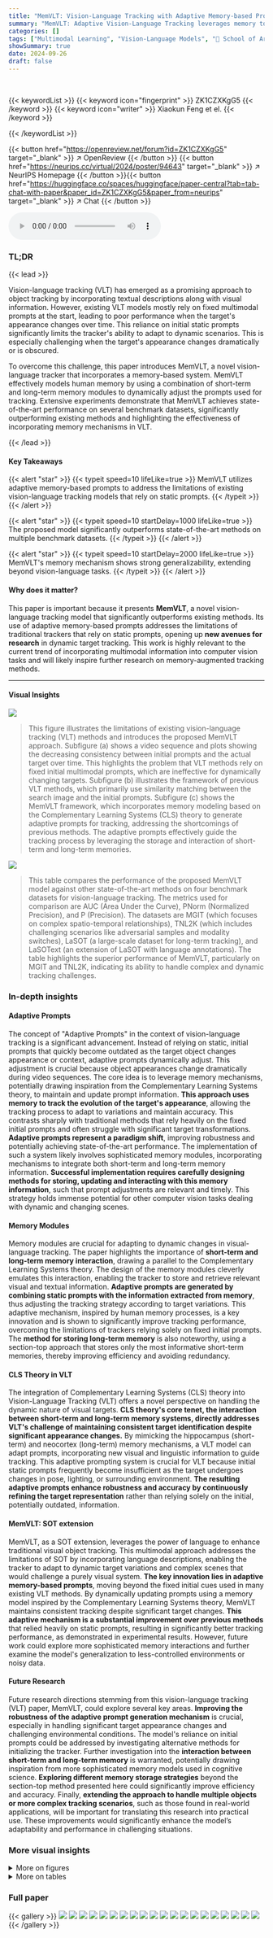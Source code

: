 ```yaml
---
title: "MemVLT: Vision-Language Tracking with Adaptive Memory-based Prompts"
summary: "MemVLT: Adaptive Vision-Language Tracking leverages memory to generate dynamic prompts, surpassing existing methods by adapting to changing target appearances."
categories: []
tags: ["Multimodal Learning", "Vision-Language Models", "🏢 School of Artificial Intelligence, University of Chinese Academy of Sciences",]
showSummary: true
date: 2024-09-26
draft: false
---
```


<br>

{{< keywordList >}}
{{< keyword icon="fingerprint" >}} ZK1CZXKgG5 {{< /keyword >}}
{{< keyword icon="writer" >}} Xiaokun Feng et el. {{< /keyword >}}
 
{{< /keywordList >}}

{{< button href="https://openreview.net/forum?id=ZK1CZXKgG5" target="_blank" >}}
↗ OpenReview
{{< /button >}}
{{< button href="https://neurips.cc/virtual/2024/poster/94643" target="_blank" >}}
↗ NeurIPS Homepage
{{< /button >}}{{< button href="https://huggingface.co/spaces/huggingface/paper-central?tab=tab-chat-with-paper&paper_id=ZK1CZXKgG5&paper_from=neurips" target="_blank" >}}
↗ Chat
{{< /button >}}



<audio controls>
    <source src="https://ai-paper-reviewer.com/ZK1CZXKgG5/podcast.wav" type="audio/wav">
    Your browser does not support the audio element.
</audio>


### TL;DR


{{< lead >}}

Vision-language tracking (VLT) has emerged as a promising approach to object tracking by incorporating textual descriptions along with visual information.  However, existing VLT models mostly rely on fixed multimodal prompts at the start, leading to poor performance when the target's appearance changes over time.  This reliance on initial static prompts significantly limits the tracker's ability to adapt to dynamic scenarios. This is especially challenging when the target's appearance changes dramatically or is obscured. 

To overcome this challenge, this paper introduces MemVLT, a novel vision-language tracker that incorporates a memory-based system.  MemVLT effectively models human memory by using a combination of short-term and long-term memory modules to dynamically adjust the prompts used for tracking. Extensive experiments demonstrate that MemVLT achieves state-of-the-art performance on several benchmark datasets, significantly outperforming existing methods and highlighting the effectiveness of incorporating memory mechanisms in VLT.

{{< /lead >}}


#### Key Takeaways

{{< alert "star" >}}
{{< typeit speed=10 lifeLike=true >}} MemVLT utilizes adaptive memory-based prompts to address the limitations of existing vision-language tracking models that rely on static prompts. {{< /typeit >}}
{{< /alert >}}

{{< alert "star" >}}
{{< typeit speed=10 startDelay=1000 lifeLike=true >}} The proposed model significantly outperforms state-of-the-art methods on multiple benchmark datasets. {{< /typeit >}}
{{< /alert >}}

{{< alert "star" >}}
{{< typeit speed=10 startDelay=2000 lifeLike=true >}} MemVLT's memory mechanism shows strong generalizability, extending beyond vision-language tasks. {{< /typeit >}}
{{< /alert >}}

#### Why does it matter?
This paper is important because it presents **MemVLT**, a novel vision-language tracking model that significantly outperforms existing methods.  Its use of adaptive memory-based prompts addresses the limitations of traditional trackers that rely on static prompts, opening up **new avenues for research** in dynamic target tracking. This work is highly relevant to the current trend of incorporating multimodal information into computer vision tasks and will likely inspire further research on memory-augmented tracking methods.

------
#### Visual Insights



![](https://ai-paper-reviewer.com/ZK1CZXKgG5/figures_1_1.jpg)

> This figure illustrates the limitations of existing vision-language tracking (VLT) methods and introduces the proposed MemVLT approach. Subfigure (a) shows a video sequence and plots showing the decreasing consistency between initial prompts and the actual target over time. This highlights the problem that VLT methods rely on fixed initial multimodal prompts, which are ineffective for dynamically changing targets. Subfigure (b) illustrates the framework of previous VLT methods, which primarily use similarity matching between the search image and the initial prompts. Subfigure (c) shows the MemVLT framework, which incorporates memory modeling based on the Complementary Learning Systems (CLS) theory to generate adaptive prompts for tracking, addressing the shortcomings of previous methods. The adaptive prompts effectively guide the tracking process by leveraging the storage and interaction of short-term and long-term memories.





![](https://ai-paper-reviewer.com/ZK1CZXKgG5/tables_6_1.jpg)

> This table compares the performance of the proposed MemVLT model against other state-of-the-art methods on four benchmark datasets for vision-language tracking.  The metrics used for comparison are AUC (Area Under the Curve), PNorm (Normalized Precision), and P (Precision).  The datasets are MGIT (which focuses on complex spatio-temporal relationships), TNL2K (which includes challenging scenarios like adversarial samples and modality switches), LaSOT (a large-scale dataset for long-term tracking), and LaSOText (an extension of LaSOT with language annotations). The table highlights the superior performance of MemVLT, particularly on MGIT and TNL2K, indicating its ability to handle complex and dynamic tracking challenges.





### In-depth insights


#### Adaptive Prompts
The concept of "Adaptive Prompts" in the context of vision-language tracking is a significant advancement.  Instead of relying on static, initial prompts that quickly become outdated as the target object changes appearance or context, adaptive prompts dynamically adjust.  This adjustment is crucial because object appearances change dramatically during video sequences. The core idea is to leverage memory mechanisms, potentially drawing inspiration from the Complementary Learning Systems theory, to maintain and update prompt information.  **This approach uses memory to track the evolution of the target's appearance**, allowing the tracking process to adapt to variations and maintain accuracy.  This contrasts sharply with traditional methods that rely heavily on the fixed initial prompts and often struggle with significant target transformations. **Adaptive prompts represent a paradigm shift**, improving robustness and potentially achieving state-of-the-art performance.  The implementation of such a system likely involves sophisticated memory modules, incorporating mechanisms to integrate both short-term and long-term memory information.  **Successful implementation requires carefully designing methods for storing, updating and interacting with this memory information**, such that prompt adjustments are relevant and timely. This strategy holds immense potential for other computer vision tasks dealing with dynamic and changing scenes.

#### Memory Modules
Memory modules are crucial for adapting to dynamic changes in visual-language tracking.  The paper highlights the importance of **short-term and long-term memory interaction**, drawing a parallel to the Complementary Learning Systems theory.  The design of the memory modules cleverly emulates this interaction, enabling the tracker to store and retrieve relevant visual and textual information. **Adaptive prompts are generated by combining static prompts with the information extracted from memory**, thus adjusting the tracking strategy according to target variations. This adaptive mechanism, inspired by human memory processes, is a key innovation and is shown to significantly improve tracking performance, overcoming the limitations of trackers relying solely on fixed initial prompts.  The **method for storing long-term memory** is also noteworthy, using a section-top approach that stores only the most informative short-term memories, thereby improving efficiency and avoiding redundancy.

#### CLS Theory in VLT
The integration of Complementary Learning Systems (CLS) theory into Vision-Language Tracking (VLT) offers a novel perspective on handling the dynamic nature of visual targets.  **CLS theory's core tenet, the interaction between short-term and long-term memory systems, directly addresses VLT's challenge of maintaining consistent target identification despite significant appearance changes.** By mimicking the hippocampus (short-term) and neocortex (long-term) memory mechanisms, a VLT model can adapt prompts, incorporating new visual and linguistic information to guide tracking. This adaptive prompting system is crucial for VLT because initial static prompts frequently become insufficient as the target undergoes changes in pose, lighting, or surrounding environment. **The resulting adaptive prompts enhance robustness and accuracy by continuously refining the target representation** rather than relying solely on the initial, potentially outdated, information.

#### MemVLT: SOT extension
MemVLT, as a SOT extension, leverages the power of language to enhance traditional visual object tracking.  This multimodal approach addresses the limitations of SOT by incorporating language descriptions, enabling the tracker to adapt to dynamic target variations and complex scenes that would challenge a purely visual system.  **The key innovation lies in adaptive memory-based prompts**, moving beyond the fixed initial cues used in many existing VLT methods.  By dynamically updating prompts using a memory model inspired by the Complementary Learning Systems theory, MemVLT maintains consistent tracking despite significant target changes.  **This adaptive mechanism is a substantial improvement over previous methods** that relied heavily on static prompts, resulting in significantly better tracking performance, as demonstrated in experimental results.  However, future work could explore more sophisticated memory interactions and further examine the model's generalization to less-controlled environments or noisy data.

#### Future Research
Future research directions stemming from this vision-language tracking (VLT) paper, MemVLT, could explore several key areas.  **Improving the robustness of the adaptive prompt generation mechanism** is crucial, especially in handling significant target appearance changes and challenging environmental conditions. The model's reliance on initial prompts could be addressed by investigating alternative methods for initializing the tracker.  Further investigation into the **interaction between short-term and long-term memory** is warranted, potentially drawing inspiration from more sophisticated memory models used in cognitive science. **Exploring different memory storage strategies** beyond the section-top method presented here could significantly improve efficiency and accuracy.  Finally, **extending the approach to handle multiple objects or more complex tracking scenarios**, such as those found in real-world applications, will be important for translating this research into practical use.  These improvements would significantly enhance the model’s adaptability and performance in challenging situations.


### More visual insights

<details>
<summary>More on figures
</summary>


![](https://ai-paper-reviewer.com/ZK1CZXKgG5/figures_3_1.jpg)

> This figure shows the overall architecture of the proposed MemVLT model. It consists of two main parts: the memory interaction module and the memory storage module.  The memory interaction module takes encoded visual and textual features, along with previously stored memory, and generates adaptive prompts for the tracker. These adaptive prompts are then integrated with the current search features to produce a prediction. The memory storage module is responsible for storing and managing short-term and long-term memory representations to allow for adaptation to changes in the target over time.  Subfigure (b) provides a closer look at how the memory interaction module works, highlighting the interplay between short-term and long-term memories.


![](https://ai-paper-reviewer.com/ZK1CZXKgG5/figures_8_1.jpg)

> This figure shows the heatmaps generated during the tracking process by MemVLT.  Subfigures (a)-(c) illustrate the heatmaps when adaptive prompts (generated by the memory interaction module) are integrated.  Subfigure (d) shows the heatmap when only the initial fixed prompts are used.  The process diagrams illustrate the feature integration sequence. Bounding boxes of the tracked results and ground truth are also shown. Figure 4 shows the comparison of the confidence score generated by the prediction head and the Intersection over Union (IoU) values of the ground truth and tracked results in a sample video sequence, showing a close relationship between the two.


![](https://ai-paper-reviewer.com/ZK1CZXKgG5/figures_9_1.jpg)

> This figure shows a qualitative comparison of the proposed MemVLT tracker with two other state-of-the-art trackers (JointNLT and MMTrack) on three challenging video sequences from the TNL2K benchmark. Each row represents a different sequence, and each column shows the tracking results at different frames.  The first column displays the initial template provided to the trackers. The remaining columns illustrate the tracking results of MemVLT, JointNLT, and MMTrack, highlighting the performance differences in handling challenging scenarios. The ground truth bounding boxes are shown in green.  MemVLT demonstrates better performance in adapting to target variations and dealing with distractions.


![](https://ai-paper-reviewer.com/ZK1CZXKgG5/figures_16_1.jpg)

> This figure illustrates the architecture of MemVLT, a memory-based vision-language tracker.  Panel (a) shows the overall framework: the input (search image, template, language description) is processed by encoders, then a Memory Interaction Module (MIM) generates adaptive prompts based on short-term and long-term memory. Finally, a prediction head outputs the tracking result. Panel (b) details the MIM, showing how long-term and short-term memories interact to generate the adaptive prompts.


![](https://ai-paper-reviewer.com/ZK1CZXKgG5/figures_16_2.jpg)

> This figure shows the architecture of two important modules in the MemVLT model: the short-term memory generation layer and the transformer decoder layer. The short-term memory generation layer takes as input either visual or textual data and generates short-term memories. The transformer decoder layer is a standard transformer decoder that uses cross-attention and feed-forward networks to process the input data. Together, these modules allow the MemVLT model to effectively interact with both long-term and short-term memories.


![](https://ai-paper-reviewer.com/ZK1CZXKgG5/figures_19_1.jpg)

> This figure shows the architecture of MemVLT, a memory-based vision-language tracker.  Panel (a) illustrates the overall framework, showing how text and vision encoders process inputs, a memory interaction module generates adaptive prompts, and a prediction head produces tracking results.  Panel (b) zooms in on the memory interaction module, illustrating the interplay between short-term and long-term memories to create these adaptive prompts. 


</details>




<details>
<summary>More on tables
</summary>


![](https://ai-paper-reviewer.com/ZK1CZXKgG5/tables_7_1.jpg)
> This table presents the results of an ablation study conducted to evaluate the impact of different model components on the overall performance.  Specifically, it investigates the contribution of incorporating memory information (visual and textual) to generate adaptive prompts, a key feature of the MemVLT model. The table shows the AUC (Area Under the Curve), PNorm (Normalized Precision), and P (Precision) metrics for four different configurations: (1) no adaptive prompts; (2) adaptive visual prompts only; (3) adaptive textual prompts only; and (4) both adaptive visual and textual prompts. The best performing configuration, with both types of adaptive prompts, is highlighted in red, demonstrating their combined effectiveness in improving the model's performance.

![](https://ai-paper-reviewer.com/ZK1CZXKgG5/tables_7_2.jpg)
> This table compares the performance of four different long-term memory storage methods: sliding window, top-L, section-L, and section-top.  The comparison is based on the AUC, PNorm, and P metrics on the TNL2K benchmark.  The results show that the section-top method outperforms the others, demonstrating the effectiveness of the proposed method in storing and utilizing memory information for accurate tracking.

![](https://ai-paper-reviewer.com/ZK1CZXKgG5/tables_7_3.jpg)
> This table compares three vision-language tracking models (JointNLT, MMTrack, and MemVLT) in terms of their efficiency and performance on the TNL2K benchmark.  Efficiency is measured by the number of parameters (Params) and frames per second (Speed). Performance is measured by the area under the curve (AUC) and precision (P).  MemVLT shows improved performance with a comparable speed and parameter count to the others.

![](https://ai-paper-reviewer.com/ZK1CZXKgG5/tables_8_1.jpg)
> This table presents the ablation study results focusing on the impact of different model components on the overall performance. It shows the performance variations when removing the adaptive visual prompts, the adaptive textual prompts, or both, from the MemVLT model. The results demonstrate the significance of adaptive prompts in improving the model's accuracy and precision.

![](https://ai-paper-reviewer.com/ZK1CZXKgG5/tables_8_2.jpg)
> This table presents an ablation study evaluating the generalizability of the proposed MemVLT's memory mechanism to standard single object tracking (SOT) tasks.  It compares the performance of a naive SOT model against versions incorporating the Memory Interaction Module (MIM) and the Memory Storage Module (MSM). The results demonstrate the positive impact of MemVLT's memory components on SOT performance, suggesting that the adaptive prompting mechanism generalizes well beyond vision-language tracking.

![](https://ai-paper-reviewer.com/ZK1CZXKgG5/tables_8_3.jpg)
> This table compares the performance of the proposed MemVLT model against other state-of-the-art methods on four popular vision-language tracking benchmarks: MGIT, TNL2K, LaSOT, and LaSOText.  The metrics used for comparison include AUC (Area Under the Curve), PNorm (Normalized Precision), and P (Precision).  The best two results for each metric on each benchmark are highlighted in red and blue for easy comparison.  This provides a quantitative assessment of MemVLT's performance relative to existing techniques.

![](https://ai-paper-reviewer.com/ZK1CZXKgG5/tables_20_1.jpg)
> This table compares the performance of the proposed MemVLT model against other state-of-the-art methods on four benchmark datasets for vision-language tracking (VLT).  The metrics used for comparison are AUC (Area Under the Curve), PNorm (Normalized Precision), and P (Precision).  The table highlights the superior performance of MemVLT, especially on MGIT and TNL2K datasets, where it achieves significant improvements over existing methods.

![](https://ai-paper-reviewer.com/ZK1CZXKgG5/tables_21_1.jpg)
> This table presents a comparison of the MemVLT model's performance against other state-of-the-art models on four benchmark datasets for vision-language tracking: MGIT, TNL2K, LaSOT, and LaSOText.  The metrics used for comparison are AUC (Area Under the Curve), PNorm (Normalized Precision), and P (Precision).  The table highlights the superior performance of MemVLT, especially on MGIT and TNL2K, by showing improvements over existing best results.

![](https://ai-paper-reviewer.com/ZK1CZXKgG5/tables_21_2.jpg)
> This table compares the performance of the proposed MemVLT model against other state-of-the-art vision-language tracking (VLT) models on four benchmark datasets: MGIT, TNL2K, LaSOT, and LaSOText.  The comparison is done using AUC (Area Under the Curve), PNorm (Normalized Precision), and P (Precision) metrics.  The best two performing models for each metric on each dataset are highlighted in red and blue for easy identification. This table showcases MemVLT's improved accuracy over existing VLT models.

![](https://ai-paper-reviewer.com/ZK1CZXKgG5/tables_22_1.jpg)
> This table compares the performance of the proposed MemVLT model against other state-of-the-art vision-language tracking models on four benchmark datasets: MGIT, TNL2K, LaSOT, and LaSOText.  It shows the AUC (Area Under the Curve), PNorm (Normalized Precision), and P (Precision) scores for each method on each dataset. The best two performing models for each metric on each dataset are highlighted in red and blue for easy comparison and to demonstrate the effectiveness of MemVLT. The table shows that MemVLT achieves state-of-the-art performance on these datasets, outperforming the existing best results by a significant margin.

![](https://ai-paper-reviewer.com/ZK1CZXKgG5/tables_22_2.jpg)
> This table presents a comparison of the MemVLT model's performance against other state-of-the-art models on four widely used vision-language tracking benchmarks: MGIT, TNL2K, LaSOT, and LaSOText.  For each benchmark and each metric (AUC, PNorm, P), the table shows the performance of various models. The best two performing models for each metric are highlighted in red and blue, respectively, clearly showing MemVLT's superior performance.

![](https://ai-paper-reviewer.com/ZK1CZXKgG5/tables_22_3.jpg)
> This table compares the performance of the proposed MemVLT model against several state-of-the-art vision-language tracking (VLT) methods on four widely used benchmark datasets: MGIT, TNL2K, LaSOT, and LaSOText.  The metrics used for comparison are AUC (Area Under the Curve), PNorm (Normalized Precision), and P (Precision).  The table highlights the superior performance of MemVLT, especially on MGIT and TNL2K, where it achieves significant improvements compared to the existing best results.

![](https://ai-paper-reviewer.com/ZK1CZXKgG5/tables_23_1.jpg)
> This table compares the performance of MemVLT against other state-of-the-art (SOTA) methods on four benchmark datasets for vision-language tracking (VLT): MGIT, TNL2K, LaSOT, and LaSOText.  It presents results using several metrics, including AUC (Area Under the Curve), PNorm (Normalized Precision), and P (Precision). The best two results for each metric on each dataset are highlighted to easily compare the performance of MemVLT with other approaches.

![](https://ai-paper-reviewer.com/ZK1CZXKgG5/tables_23_2.jpg)
> This ablation study analyzes the impact of different model components on the performance of MemVLT, specifically focusing on whether the incorporation of memory information is used to generate adaptive visual or textual prompts.  It compares the model's performance when using memory information for only visual prompts, only textual prompts, both visual and textual prompts, and no adaptive prompts at all.  The results highlight the importance of the memory interaction module in achieving optimal performance.

![](https://ai-paper-reviewer.com/ZK1CZXKgG5/tables_23_3.jpg)
> This table compares the performance of MemVLT against other state-of-the-art vision-language tracking methods on four benchmark datasets: MGIT, TNL2K, LaSOT, and LaSOText.  The metrics used are AUC (Area Under the Curve), PNorm (Normalized Precision), and P (Precision).  The table highlights MemVLT's superior performance, particularly on MGIT and TNL2K, demonstrating improvements over existing best results.

</details>




### Full paper

{{< gallery >}}
<img src="https://ai-paper-reviewer.com/ZK1CZXKgG5/1.png" class="grid-w50 md:grid-w33 xl:grid-w25" />
<img src="https://ai-paper-reviewer.com/ZK1CZXKgG5/2.png" class="grid-w50 md:grid-w33 xl:grid-w25" />
<img src="https://ai-paper-reviewer.com/ZK1CZXKgG5/3.png" class="grid-w50 md:grid-w33 xl:grid-w25" />
<img src="https://ai-paper-reviewer.com/ZK1CZXKgG5/4.png" class="grid-w50 md:grid-w33 xl:grid-w25" />
<img src="https://ai-paper-reviewer.com/ZK1CZXKgG5/5.png" class="grid-w50 md:grid-w33 xl:grid-w25" />
<img src="https://ai-paper-reviewer.com/ZK1CZXKgG5/6.png" class="grid-w50 md:grid-w33 xl:grid-w25" />
<img src="https://ai-paper-reviewer.com/ZK1CZXKgG5/7.png" class="grid-w50 md:grid-w33 xl:grid-w25" />
<img src="https://ai-paper-reviewer.com/ZK1CZXKgG5/8.png" class="grid-w50 md:grid-w33 xl:grid-w25" />
<img src="https://ai-paper-reviewer.com/ZK1CZXKgG5/9.png" class="grid-w50 md:grid-w33 xl:grid-w25" />
<img src="https://ai-paper-reviewer.com/ZK1CZXKgG5/10.png" class="grid-w50 md:grid-w33 xl:grid-w25" />
<img src="https://ai-paper-reviewer.com/ZK1CZXKgG5/11.png" class="grid-w50 md:grid-w33 xl:grid-w25" />
<img src="https://ai-paper-reviewer.com/ZK1CZXKgG5/12.png" class="grid-w50 md:grid-w33 xl:grid-w25" />
<img src="https://ai-paper-reviewer.com/ZK1CZXKgG5/13.png" class="grid-w50 md:grid-w33 xl:grid-w25" />
<img src="https://ai-paper-reviewer.com/ZK1CZXKgG5/14.png" class="grid-w50 md:grid-w33 xl:grid-w25" />
<img src="https://ai-paper-reviewer.com/ZK1CZXKgG5/15.png" class="grid-w50 md:grid-w33 xl:grid-w25" />
<img src="https://ai-paper-reviewer.com/ZK1CZXKgG5/16.png" class="grid-w50 md:grid-w33 xl:grid-w25" />
<img src="https://ai-paper-reviewer.com/ZK1CZXKgG5/17.png" class="grid-w50 md:grid-w33 xl:grid-w25" />
<img src="https://ai-paper-reviewer.com/ZK1CZXKgG5/18.png" class="grid-w50 md:grid-w33 xl:grid-w25" />
<img src="https://ai-paper-reviewer.com/ZK1CZXKgG5/19.png" class="grid-w50 md:grid-w33 xl:grid-w25" />
<img src="https://ai-paper-reviewer.com/ZK1CZXKgG5/20.png" class="grid-w50 md:grid-w33 xl:grid-w25" />
{{< /gallery >}}